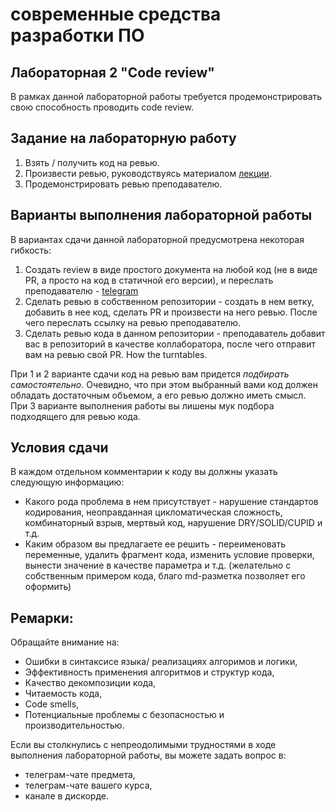 # современные средства разработки ПО
## Лабораторная 2 "Code review"
В рамках данной лабораторной работы требуется продемонстрировать свою способность проводить code review.
## Задание на лабораторную работу
1. Взять / получить код на ревью.
2. Произвести ревью, руководствуясь материалом [лекции](https://github.com/xtrueman/prog_instruments/raw/main/presentations/CodeReview.pptx).
3. Продемонстрировать ревью преподавателю.
## Варианты выполнения лабораторной работы
В вариантах сдачи данной лабораторной предусмотрена некоторая гибкость:
1. Создать review в виде простого документа на любой код (не в виде PR, а просто на код в статичной его версии), и переслать преподавателю - [telegram](https://t.me/RumyantsevN1k1ta)
2. Сделать ревью в собственном репозитории - создать в нем ветку, добавить в нее код, сделать PR и произвести на него ревью. После чего переслать ссылку на ревью преподавателю.
3. Сделать ревью кода в данном репозитории - преподаватель добавит вас в репозиторий в качестве коллаборатора, после чего отправит вам на ревью свой PR. How the turntables.

При 1 и 2 варианте сдачи код на ревью вам придется *подбирать самостоятельно*. Очевидно, что при этом выбранный вами код должен обладать достаточным объемом, а его ревью должно иметь смысл.  
При 3 варианте выполнения работы вы лишены мук подбора подходящего для ревью кода.  
## Условия сдачи
В каждом отдельном комментарии к коду вы должны указать следующую информацию:
* Какого рода проблема в нем присутствует - нарушение стандартов кодирования, неоправданная цикломатическая сложность, комбинаторный взрыв, мертвый код, нарушение DRY/SOLID/CUPID и т.д.
* Каким образом вы предлагаете ее решить - переименовать переменные, удалить фрагмент кода, изменить условие проверки, вынести значение в качестве параметра и т.д. (желательно с собственным примером кода, благо md-разметка позволяет его оформить)

## Ремарки:
Обращайте внимание на:
* Ошибки в синтаксисе языка/ реализациях алгоримов и логики,
* Эффективность применения алгоритмов и структур кода,
* Качество декомпозиции кода,
* Читаемость кода,
* Code smells,
* Потенциальные проблемы с безопасностью и производительностью.

Если вы столкнулись с непреодолимыми трудностями в ходе выполнения лабораторной работы, вы можете задать вопрос в:
* телеграм-чате предмета,
* телеграм-чате вашего курса,
* канале в дискорде.

